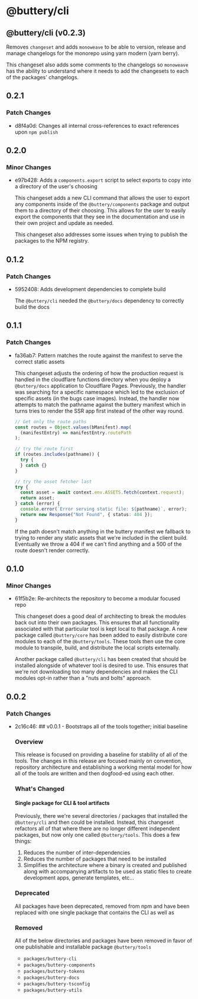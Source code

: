 # @buttery/cli

<!-- MONOWEAVE:BELOW -->

## @buttery/cli (v0.2.3) <a name="0.2.3"></a>

Removes `changeset` and adds `monoweave` to be able to version, release and manage changelogs for the monorepo using yarn modern (yarn berry).

This changeset also adds some comments to the changelogs so `monoweave` has the ability to understand where it needs to add the changesets to each of the packages' changelogs.



## 0.2.1

### Patch Changes

- d8f4a0d: Changes all internal cross-references to exact references upon `npm publish`

## 0.2.0

### Minor Changes

- e97b428: Adds a `components.export` script to select exports to copy into a directory of the user's choosing

  This changeset adds a new CLI command that allows the user to export any components inside of the `@buttery/components` package and output them to a directory of their choosing. This allows for the user to easily export the components that they see in the documentation and use in their own project and update as needed.

  This changeset also addresses some issues when trying to publish the packages to the NPM registry.

## 0.1.2

### Patch Changes

- 5952408: Adds development dependencies to complete build

  The `@buttery/cli` needed the `@buttery/docs` dependency to correctly build the docs

## 0.1.1

### Patch Changes

- fa36ab7: Pattern matches the route against the manifest to serve the correct static assets

  This changeset adjusts the ordering of how the production request is handled in the cloudflare functions directory when you deploy a `@buttery/docs` application to Cloudflare Pages. Previously, the handler was searching for a specific namespace which led to the exclusion of specific assets (in the bugs case images). Instead, the handler now attempts to match the pathname against the buttery manifest which in turns tries to render the SSR app first instead of the other way round.

  ```ts
  // Get only the route paths
  const routes = Object.values(bManifest).map(
    (manifestEntry) => manifestEntry.routePath
  );

  // try the route first
  if (routes.includes(pathname)) {
    try {
    } catch {}
  }

  // try the asset fetcher last
  try {
    const asset = await context.env.ASSETS.fetch(context.request);
    return asset;
  } catch (error) {
    console.error(`Error serving static file: ${pathname}`, error);
    return new Response("Not Found", { status: 404 });
  }
  ```

  If the path doesn't match anything in the buttery manifest we fallback to trying to render any static assets that we're included in the client build. Eventually we throw a 404 if we can't find anything and a 500 of the route doesn't render correctly.

## 0.1.0

### Minor Changes

- 61f5b2e: Re-architects the repository to become a modular focused repo

  This changeset does a good deal of architecting to break the modules back out into their own packages. This ensures that all functionality associated with that particular tool is kept local to that package. A new package called `@buttery/core` has been added to easily distribute core modules to each of the `@buttery/tools`. These tools then use the core module to transpile, build, and distribute the local scripts externally.

  Another package called `@buttery/cli` has been created that should be installed alongside of whatever tool is desired to use. This ensures that we're not downloading too many dependencies and makes the CLI modules opt-in rather than a "nuts and bolts" approach.

## 0.0.2

### Patch Changes

- 2c16c46: ## v0.0.1 - Bootstraps all of the tools together; initial baseline

  ### Overview

  This release is focused on providing a baseline for stability of all of the tools. The changes in this release are focused mainly on convention, repository architecture and establishing a working mental model for how all of the tools are written and then dogfood-ed using each other.

  ### What's Changed

  #### Single package for CLI & tool artifacts

  Previously, there we're several directories / packages that installed the `@buttery/cli` and then could be installed. Instead, this changeset refactors all of that where there are no longer different independent packages, but now only one called `@buttery/tools`. This does a few things:

  1. Reduces the number of inter-dependencies
  2. Reduces the number of packages that need to be installed
  3. Simplifies the architecture where a binary is created and published along with accompanying artifacts to be used as static files to create development apps, generate templates, etc...

  ### Deprecated

  All packages have been deprecated, removed from npm and have been replaced with one single package that contains the CLI as well as

  ### Removed

  All of the below directories and packages have been removed in favor of one publishable and installable package `@buttery/tools`

  - `packages/buttery-cli`
  - `packages/buttery-components`
  - `packages/buttery-tokens`
  - `packages/buttery-docs`
  - `packages/buttery-tsconfig`
  - `packages/buttery-utils`
